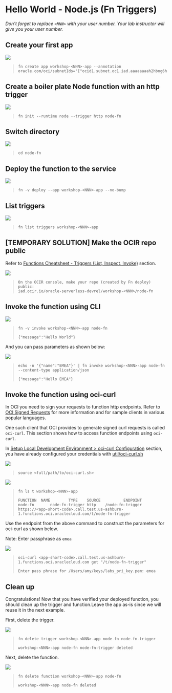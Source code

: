 # Hello World - Node.js (Fn Triggers)

*Don't forget to replace `<NNN>` with your user number. Your lab instructor will give you your user number.*

## Create your first app

![](images/userinput.png)
>```
> fn create app workshop-<NNN>-app --annotation oracle.com/oci/subnetIds='["ocid1.subnet.oc1.iad.aaaaaaaah2hbng6hb4lvnaqfmenqlejmp677vojolwcablnp4rjbikgrn5ja"]'
>```  

## Create a boiler plate Node function with an http trigger

![](images/userinput.png)
>```
> fn init --runtime node --trigger http node-fn
>```

## Switch directory

![](images/userinput.png)
>```
> cd node-fn
>```

## Deploy the function to the service

![](images/userinput.png)
>```
> fn -v deploy --app workshop-<NNN>-app --no-bump
>```

## List triggers

![](images/userinput.png)
>```
> fn list triggers workshop-<NNN>-app
>```

## [TEMPORARY SOLUTION] Make the OCIR repo public

Refer to [Functions Cheatsheet - Triggers (List, Inspect, Invoke)](https://github.com/sachin-pikle/functionslab/wiki/Functions-Commands-Cheatsheet#triggers-list-inspect-invoke) section.

![](images/userinput.png)
>```
> On the OCIR console, make your repo (created by Fn deploy) public: 
> iad.ocir.io/oracle-serverless-devrel/workshop-<NNN>/node-fn
>```

## Invoke the function using CLI

![](images/userinput.png)
>```
> fn -v invoke workshop-<NNN>-app node-fn
> 
> {"message":"Hello World"}
>```

And you can pass parameters as shown below:

![](images/userinput.png)
>```
> echo -n '{"name":"EMEA"}' | fn invoke workshop-<NNN>-app node-fn --content-type application/json
>
> {"message":"Hello EMEA"}
>```

## Invoke the function using oci-curl

In OCI you need to sign your requests to function http endpoints. Refer to [OCI Signed Requests](https://docs.cloud.oracle.com/iaas/Content/API/Concepts/signingrequests.htm?TocPath=Developer%20Tools%20|REST%20APIs%20|_____4) for more information and for sample clients in various popular languages.

One such client that OCI provides to generate signed curl requests is called `oci-curl`. This section shows how to access function endpoints using `oci-curl`.

In [Setup Local Development Environment > oci-curl Configuration](3-1-SetupEnv.md#oci-curl-configuration) section, you have already configured your credentials with [util/oci-curl.sh](util/oci-curl.sh)

![](images/userinput.png)
>```
> source <full/path/to/oci-curl.sh> 
>```

![](images/userinput.png)
>```
> fn ls t workshop-<NNN>-app
>
> FUNCTION	NAME		TYPE	SOURCE			ENDPOINT
> node-fn		node-fn-trigger	http	/node-fn-trigger	https://<app-short-code>.call.test.us-ashburn-1.functions.oci.oraclecloud.com/t/node-fn-trigger
>```

Use the endpoint from the above command to construct the parameters for oci-curl as shown below.

Note: Enter passphrase as `emea`

![](images/userinput.png)
>```
> oci-curl <app-short-code>.call.test.us-ashburn-1.functions.oci.oraclecloud.com get "/t/node-fn-trigger"
> 
> Enter pass phrase for /Users/amy/keys/labs_pri_key.pem: emea
> 
>```


## Clean up

Congratulations! Now that you have verified your deployed function, you should clean up the trigger and function.Leave the app as-is since we will reuse it in the next example.

First, delete the trigger.

![](images/userinput.png)
>```
> fn delete trigger workshop-<NNN>-app node-fn node-fn-trigger
> 
> workshop-<NNN>-app node-fn node-fn-trigger deleted
>```

Next, delete the function. 

![](images/userinput.png)
>```
> fn delete function workshop-<NNN>-app node-fn
> 
> workshop-<NNN>-app node-fn deleted
>```
